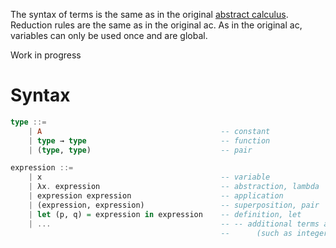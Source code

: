 The syntax of terms is the same as in the original [abstract calculus](https://github.com/MaiaVictor/abstract-calculus).
Reduction rules are the same as in the original ac.
As in the original ac, variables can only be used once and are global.

Work in progress

# Syntax

```haskell
type ::=
    | A                                        -- constant
    | type → type                              -- function
    | (type, type)                             -- pair

expression ::=
    | x                                        -- variable
    | λx. expression                           -- abstraction, lambda
    | expression expression                    -- application
    | (expression, expression)                 -- superposition, pair
    | let (p, q) = expression in expression    -- definition, let
    | ...                                      -- -- additional terms associated with type constants
                                               --      (such as integer literals associated with `Int`)


```
